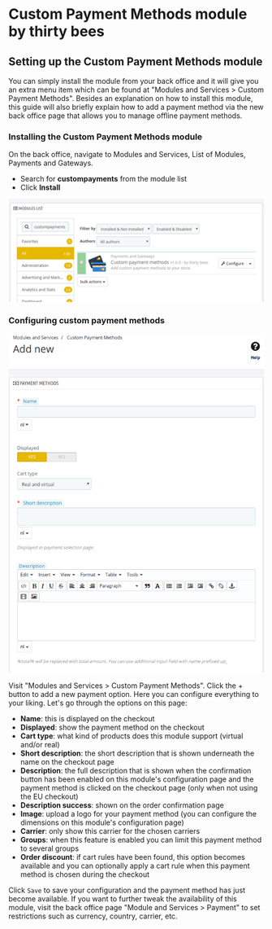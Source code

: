 # Custom Payment Methods module by thirty bees

## Setting up the Custom Payment Methods module

You can simply install the module from your back office and it will give you an extra menu item which can be found at "Modules and Services > Custom Payment Methods".
Besides an explanation on how to install this module, this guide will also briefly explain how to add a payment method via the new back office page that allows you to manage offline payment methods.

### Installing the Custom Payment Methods module  

On the back office, navigate to Modules and Services, List of Modules, Payments and Gateways.

- Search for **custompayments** from the module list
- Click **Install**  

![Custom Payment Methods](../../../thirtybees/images/merchants-guide/native-modules/custompaymentmethodssearch.png)

### Configuring custom payment methods

![Add new Custom Payment methods](../../../thirtybees/images/merchants-guide/native-modules/addnewcustompayment.png)

Visit "Modules and Services > Custom Payment Methods". Click the + button to add a new payment option. Here you can configure everything to your liking. Let's go through the options on this page:  
- **Name**: this is displayed on the checkout
- **Displayed**: show the payment method on the checkout
- **Cart type**: what kind of products does this module support (virtual and/or real)
- **Short description**: the short description that is shown underneath the name on the checkout page
- **Description**: the full description that is shown when the confirmation button has been enabled on this module's configuration page and the payment method is clicked on the checkout page (only when not using the EU checkout)
- **Description success**: shown on the order confirmation page
- **Image**: upload a logo for your payment method (you can configure the dimensions on this module's configuration page)
- **Carrier**: only show this carrier for the chosen carriers
- **Groups**: when this feature is enabled you can limit this payment method to several groups
- **Order discount**: if cart rules have been found, this option becomes available and you can optionally apply a cart rule when this payment method is chosen during the checkout

Click `Save` to save your configuration and the payment method has just become available. If you want to further tweak the availability of this module, visit the back office page "Module and Services > Payment" to set restrictions such as currency, country, carrier, etc.

